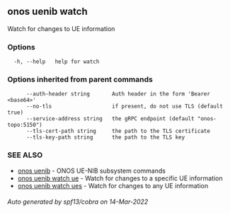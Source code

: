 <!--
SPDX-FileCopyrightText: 2019-present Open Networking Foundation <info@opennetworking.org>

SPDX-License-Identifier: Apache-2.0
-->

## onos uenib watch

Watch for changes to UE information

### Options

```
  -h, --help   help for watch
```

### Options inherited from parent commands

```
      --auth-header string       Auth header in the form 'Bearer <base64>'
      --no-tls                   if present, do not use TLS (default true)
      --service-address string   the gRPC endpoint (default "onos-topo:5150")
      --tls-cert-path string     the path to the TLS certificate
      --tls-key-path string      the path to the TLS key
```

### SEE ALSO

* [onos uenib](onos_uenib.md)	 - ONOS UE-NIB subsystem commands
* [onos uenib watch ue](onos_uenib_watch_ue.md)	 - Watch for changes to a specific UE information
* [onos uenib watch ues](onos_uenib_watch_ues.md)	 - Watch for changes to any UE information

###### Auto generated by spf13/cobra on 14-Mar-2022
